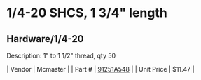 # 1/4-20 SHCS, 1 3/4" length
## Hardware/1/4-20
Description: 	1" to 1 1/2" thread, qty 50 

| Vendor | Mcmaster | 
| Part # | [91251A548](http://www.mcmaster.com/) | 
| Unit Price | $11.47 | 
